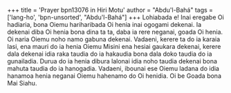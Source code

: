 +++
title = 'Prayer bpn13076 in Hiri Motu'
author = "Abdu'l-Bahá"
tags = ['lang-ho', 'bpn-unsorted', "Abdu'l-Bahá"]
+++
Lohiabada e!  Inai eregabe Oi hadiaria, bona Oiemu hariharibada Oi henia inai ogogami dekenai. Ia dekenai diba Oi henia bona dina ta ta, daba ia rere neganai, goada Oi henia.  Oi naria Oiemu noho namo gabuna dekenai.  Vadaeni, kerere ta do ia karaia lasi, ena mauri do ia henia Oiemu Misini ena hesiai gaukara dekenai, kerere dala dekenai idia raka taudia do ia hakaudia bona dala doko taudia do ia gunailadia.  Durua do ia henia dibura lalonai idia noho taudia dekenai bona mahuta taudia do ia hanogadia.  Vadaeni, ibounai ese Oiemu ladana do idia hanamoa henia neganai Oiemu hahenamo do Oi henidia.  Oi be Goada bona Mai Siahu.
